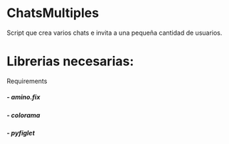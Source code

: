 # ChatsMultiples
Script que crea varios chats e invita a una pequeña cantidad de usuarios.

# Librerias necesarias:
Requirements

##### - amino.fix
##### - colorama
##### - pyfiglet
